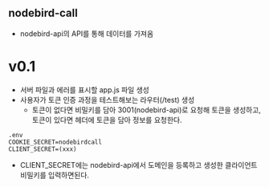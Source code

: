 ## nodebird-call
- nodebird-api의 API를 통해 데이터를 가져옴

# v0.1
- 서버 파일과 에러를 표시할 app.js 파일 생성
- 사용자가 토큰 인증 과정을 테스트해보는 라우터(/test) 생성
    - 토큰이 없다면 비밀키를 담아 3001(nodebird-api)로 요청해 토큰을 생성하고, 토큰이 있다면 헤더에 토큰을 담아 정보를 요청한다.

```
.env
COOKIE_SECRET=nodebirdcall
CLIENT_SECRET=(xxx)
```

- CLIENT_SECRET에는 nodebird-api에서 도메인을 등록하고 생성한 클라이언트 비밀키를 입력하면된다.


